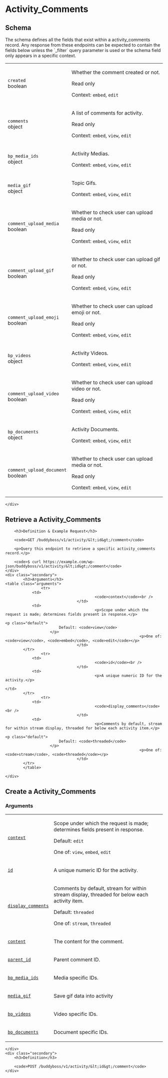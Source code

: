 ---
---

# Activity_Comments

<section class="route">
	<div class="primary">
		<h2>Schema</h2>
<p>The schema defines all the fields that exist within a activity_comments record. Any response from these endpoints can be expected to contain the fields below unless the `_filter` query parameter is used or the schema field only appears in a specific context.</p>
<table class="attributes">
			<tr id="schema-created">
			<td>
				<code>created</code><br />
				<span class="type">
					boolean				</span>
			</td>
			<td>
				<p>Whether the comment created or not.</p>
									<p class="read-only">Read only</p>
								<p class="context">Context: <code>embed</code>, <code>edit</code></p>
							</td>
		</tr>
			<tr id="schema-comments">
			<td>
				<code>comments</code><br />
				<span class="type">
					object				</span>
			</td>
			<td>
				<p>A list of comments for activity.</p>
									<p class="read-only">Read only</p>
								<p class="context">Context: <code>embed</code>, <code>view</code>, <code>edit</code></p>
							</td>
		</tr>
			<tr id="schema-bp_media_ids">
			<td>
				<code>bp_media_ids</code><br />
				<span class="type">
					object				</span>
			</td>
			<td>
				<p>Activity Medias.</p>
								<p class="context">Context: <code>embed</code>, <code>view</code>, <code>edit</code></p>
							</td>
		</tr>
			<tr id="schema-media_gif">
			<td>
				<code>media_gif</code><br />
				<span class="type">
					object				</span>
			</td>
			<td>
				<p>Topic Gifs.</p>
								<p class="context">Context: <code>embed</code>, <code>view</code>, <code>edit</code></p>
							</td>
		</tr>
			<tr id="schema-comment_upload_media">
			<td>
				<code>comment_upload_media</code><br />
				<span class="type">
					boolean				</span>
			</td>
			<td>
				<p>Whether to check user can upload media or not.</p>
									<p class="read-only">Read only</p>
								<p class="context">Context: <code>embed</code>, <code>view</code>, <code>edit</code></p>
							</td>
		</tr>
			<tr id="schema-comment_upload_gif">
			<td>
				<code>comment_upload_gif</code><br />
				<span class="type">
					boolean				</span>
			</td>
			<td>
				<p>Whether to check user can upload gif or not.</p>
									<p class="read-only">Read only</p>
								<p class="context">Context: <code>embed</code>, <code>view</code>, <code>edit</code></p>
							</td>
		</tr>
			<tr id="schema-comment_upload_emoji">
			<td>
				<code>comment_upload_emoji</code><br />
				<span class="type">
					boolean				</span>
			</td>
			<td>
				<p>Whether to check user can upload emoji or not.</p>
									<p class="read-only">Read only</p>
								<p class="context">Context: <code>embed</code>, <code>view</code>, <code>edit</code></p>
							</td>
		</tr>
			<tr id="schema-bp_videos">
			<td>
				<code>bp_videos</code><br />
				<span class="type">
					object				</span>
			</td>
			<td>
				<p>Activity Videos.</p>
								<p class="context">Context: <code>embed</code>, <code>view</code>, <code>edit</code></p>
							</td>
		</tr>
			<tr id="schema-comment_upload_video">
			<td>
				<code>comment_upload_video</code><br />
				<span class="type">
					boolean				</span>
			</td>
			<td>
				<p>Whether to check user can upload video or not.</p>
									<p class="read-only">Read only</p>
								<p class="context">Context: <code>embed</code>, <code>view</code>, <code>edit</code></p>
							</td>
		</tr>
			<tr id="schema-bp_documents">
			<td>
				<code>bp_documents</code><br />
				<span class="type">
					object				</span>
			</td>
			<td>
				<p>Activity Documents.</p>
								<p class="context">Context: <code>embed</code>, <code>view</code>, <code>edit</code></p>
							</td>
		</tr>
			<tr id="schema-comment_upload_document">
			<td>
				<code>comment_upload_document</code><br />
				<span class="type">
					boolean				</span>
			</td>
			<td>
				<p>Whether to check user can upload media or not.</p>
									<p class="read-only">Read only</p>
								<p class="context">Context: <code>embed</code>, <code>view</code>, <code>edit</code></p>
							</td>
		</tr>
	</table>

	</div>
</section>

<div><section class="route">
	<div class="primary">
		<h2>Retrieve a Activity_Comments</h2>

		<h3>Definition & Example Request</h3>

		<code>GET /buddyboss/v1/activity/&lt;id&gt;/comment</code>

		<p>Query this endpoint to retrieve a specific activity_comments record.</p>

		<code>$ curl https://example.com/wp-json/buddyboss/v1/activity/&lt;id&gt;/comment</code>
	</div>
	<div class="secondary">
			<h3>Arguments</h3>
	<table class="arguments">
					<tr>
				<td>
											<code>context</code><br />
									</td>
				<td>
											<p>Scope under which the request is made; determines fields present in response.</p>
																					<p class="default">
							Default: <code>view</code>
						</p>
																<p>One of: <code>view</code>, <code>embed</code>, <code>edit</code></p>
									</td>
			</tr>
					<tr>
				<td>
											<code>id</code><br />
									</td>
				<td>
											<p>A unique numeric ID for the activity.</p>
																								</td>
			</tr>
					<tr>
				<td>
											<code>display_comments</code><br />
									</td>
				<td>
											<p>Comments by default, stream for within stream display, threaded for below each activity item.</p>
																					<p class="default">
							Default: <code>threaded</code>
						</p>
																<p>One of: <code>stream</code>, <code>threaded</code></p>
									</td>
			</tr>
			</table>

	</div>
</section>
<section class="route">
	<div class="primary">
		<h2>Create a Activity_Comments</h2>
			<h3>Arguments</h3>
	<table class="arguments">
					<tr>
				<td>
											<code><a href="#schema-context">context</a></code><br />
									</td>
				<td>
											<p>Scope under which the request is made; determines fields present in response.</p>
																					<p class="default">
							Default: <code>edit</code>
						</p>
																<p>One of: <code>view</code>, <code>embed</code>, <code>edit</code></p>
									</td>
			</tr>
					<tr>
				<td>
											<code><a href="#schema-id">id</a></code><br />
									</td>
				<td>
											<p>A unique numeric ID for the activity.</p>
																								</td>
			</tr>
					<tr>
				<td>
											<code><a href="#schema-display_comments">display_comments</a></code><br />
									</td>
				<td>
											<p>Comments by default, stream for within stream display, threaded for below each activity item.</p>
																					<p class="default">
							Default: <code>threaded</code>
						</p>
																<p>One of: <code>stream</code>, <code>threaded</code></p>
									</td>
			</tr>
					<tr>
				<td>
											<code><a href="#schema-content">content</a></code><br />
									</td>
				<td>
											<p>The content for the comment.</p>
																								</td>
			</tr>
					<tr>
				<td>
											<code><a href="#schema-parent_id">parent_id</a></code><br />
									</td>
				<td>
											<p>Parent comment ID.</p>
																								</td>
			</tr>
					<tr>
				<td>
											<code><a href="#schema-bp_media_ids">bp_media_ids</a></code><br />
									</td>
				<td>
											<p>Media specific IDs.</p>
																								</td>
			</tr>
					<tr>
				<td>
											<code><a href="#schema-media_gif">media_gif</a></code><br />
									</td>
				<td>
											<p>Save gif data into activity</p>
																								</td>
			</tr>
					<tr>
				<td>
											<code><a href="#schema-bp_videos">bp_videos</a></code><br />
									</td>
				<td>
											<p>Video specific IDs.</p>
																								</td>
			</tr>
					<tr>
				<td>
											<code><a href="#schema-bp_documents">bp_documents</a></code><br />
									</td>
				<td>
											<p>Document specific IDs.</p>
																								</td>
			</tr>
			</table>

	</div>
	<div class="secondary">
		<h3>Definition</h3>

		<code>POST /buddyboss/v1/activity/&lt;id&gt;/comment</code>
	</div>
</section>
</div>
